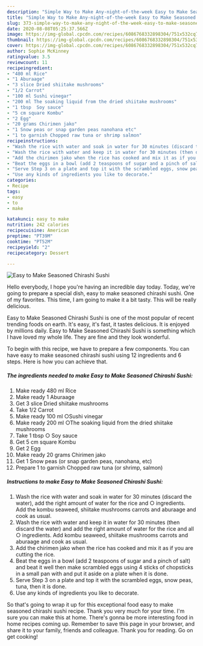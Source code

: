 ```yaml
---
description: "Simple Way to Make Any-night-of-the-week Easy to Make Seasoned Chirashi Sushi"
title: "Simple Way to Make Any-night-of-the-week Easy to Make Seasoned Chirashi Sushi"
slug: 373-simple-way-to-make-any-night-of-the-week-easy-to-make-seasoned-chirashi-sushi
date: 2020-08-08T05:25:37.566Z
image: https://img-global.cpcdn.com/recipes/6086768332898304/751x532cq70/easy-to-make-seasoned-chirashi-sushi-recipe-main-photo.jpg
thumbnail: https://img-global.cpcdn.com/recipes/6086768332898304/751x532cq70/easy-to-make-seasoned-chirashi-sushi-recipe-main-photo.jpg
cover: https://img-global.cpcdn.com/recipes/6086768332898304/751x532cq70/easy-to-make-seasoned-chirashi-sushi-recipe-main-photo.jpg
author: Sophie McKinney
ratingvalue: 3.5
reviewcount: 11
recipeingredient:
- "480 ml Rice"
- "1 Aburaage"
- "3 slice Dried shiitake mushrooms"
- "1/2 Carrot"
- "100 ml Sushi vinegar"
- "200 ml The soaking liquid from the dried shiitake mushrooms"
- "1 tbsp  Soy sauce"
- "5 cm square Kombu"
- "2 Egg"
- "20 grams Chirimen jako"
- "1 Snow peas or snap garden peas nanohana etc"
- "1 to garnish Chopped raw tuna or shrimp salmon"
recipeinstructions:
- "Wash the rice with water and soak in water for 30 minutes (discard the water), add the right amount of water for the rice and ○ ingredients. Add the kombu seaweed, shiitake mushrooms carrots and aburaage and cook as usual."
- "Wash the rice with water and keep it in water for 30 minutes (then discard the water) and add the right amount of water for the rice and all ○ ingredients. Add kombu seaweed, shiitake mushrooms carrots and aburaage and cook as usual."
- "Add the chirimen jako when the rice has cooked and mix it as if you are cutting the rice."
- "Beat the eggs in a bowl (add 2 teaspoons of sugar and a pinch of salt) and beat it well then make scrambled eggs using 4 sticks of chopsticks in a small pan with and put it aside on a plate when it is done."
- "Serve Step 3 on a plate and top it with the scrambled eggs, snow peas, tuna, then it is done."
- "Use any kinds of ingredients you like to decorate."
categories:
- Recipe
tags:
- easy
- to
- make

katakunci: easy to make 
nutrition: 242 calories
recipecuisine: American
preptime: "PT39M"
cooktime: "PT52M"
recipeyield: "2"
recipecategory: Dessert

---
```



![Easy to Make Seasoned Chirashi Sushi](https://img-global.cpcdn.com/recipes/6086768332898304/751x532cq70/easy-to-make-seasoned-chirashi-sushi-recipe-main-photo.jpg)

Hello everybody, I hope you're having an incredible day today. Today, we're going to prepare a special dish, easy to make seasoned chirashi sushi. One of my favorites. This time, I am going to make it a bit tasty. This will be really delicious.



Easy to Make Seasoned Chirashi Sushi is one of the most popular of recent trending foods on earth. It's easy, it's fast, it tastes delicious. It is enjoyed by millions daily. Easy to Make Seasoned Chirashi Sushi is something which I have loved my whole life. They are fine and they look wonderful.


To begin with this recipe, we have to prepare a few components. You can have easy to make seasoned chirashi sushi using 12 ingredients and 6 steps. Here is how you can achieve that.

<!--inarticleads1-->

##### The ingredients needed to make Easy to Make Seasoned Chirashi Sushi:

1. Make ready 480 ml Rice
1. Make ready 1 Aburaage
1. Get 3 slice Dried shiitake mushrooms
1. Take 1/2 Carrot
1. Make ready 100 ml ○Sushi vinegar
1. Make ready 200 ml ○The soaking liquid from the dried shiitake mushrooms
1. Take 1 tbsp ○ Soy sauce
1. Get 5 cm square Kombu
1. Get 2 Egg
1. Make ready 20 grams Chirimen jako
1. Get 1 Snow peas (or snap garden peas, nanohana, etc)
1. Prepare 1 to garnish Chopped raw tuna (or shrimp, salmon)




<!--inarticleads2-->

##### Instructions to make Easy to Make Seasoned Chirashi Sushi:

1. Wash the rice with water and soak in water for 30 minutes (discard the water), add the right amount of water for the rice and ○ ingredients. Add the kombu seaweed, shiitake mushrooms carrots and aburaage and cook as usual.
1. Wash the rice with water and keep it in water for 30 minutes (then discard the water) and add the right amount of water for the rice and all ○ ingredients. Add kombu seaweed, shiitake mushrooms carrots and aburaage and cook as usual.
1. Add the chirimen jako when the rice has cooked and mix it as if you are cutting the rice.
1. Beat the eggs in a bowl (add 2 teaspoons of sugar and a pinch of salt) and beat it well then make scrambled eggs using 4 sticks of chopsticks in a small pan with and put it aside on a plate when it is done.
1. Serve Step 3 on a plate and top it with the scrambled eggs, snow peas, tuna, then it is done.
1. Use any kinds of ingredients you like to decorate.




So that's going to wrap it up for this exceptional food easy to make seasoned chirashi sushi recipe. Thank you very much for your time. I'm sure you can make this at home. There's gonna be more interesting food in home recipes coming up. Remember to save this page in your browser, and share it to your family, friends and colleague. Thank you for reading. Go on get cooking!
